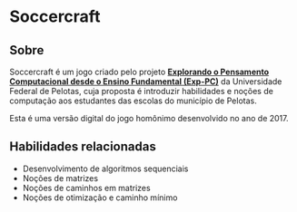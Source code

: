 # Soccercraft

## Sobre

Soccercraft é um jogo criado pelo projeto [**Explorando o Pensamento Computacional desde o Ensino Fundamental (Exp-PC)**](https://wp.ufpel.edu.br/pensamentocomputacional/pt/) da Universidade Federal de Pelotas, cuja proposta é introduzir habilidades e noções de computação aos estudantes das escolas do município de Pelotas.

Esta é uma versão digital do jogo homônimo desenvolvido no ano de 2017.

## Habilidades relacionadas

- Desenvolvimento de algoritmos sequenciais
- Noções de matrizes
- Noções de caminhos em matrizes
- Noções de otimização e caminho mínimo